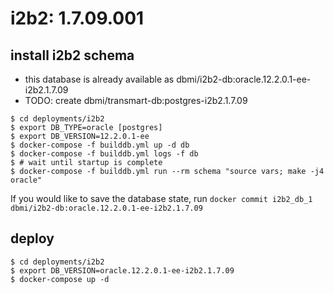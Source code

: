 # i2b2: 1.7.09.001

## install i2b2 schema

- this database is already available as dbmi/i2b2-db:oracle.12.2.0.1-ee-i2b2.1.7.09
- TODO: create dbmi/transmart-db:postgres-i2b2.1.7.09

```
$ cd deployments/i2b2
$ export DB_TYPE=oracle [postgres]
$ export DB_VERSION=12.2.0.1-ee
$ docker-compose -f builddb.yml up -d db
$ docker-compose -f builddb.yml logs -f db
$ # wait until startup is complete
$ docker-compose -f builddb.yml run --rm schema "source vars; make -j4 oracle"
```

If you would like to save the database state, run `docker commit i2b2_db_1 dbmi/i2b2-db:oracle.12.2.0.1-ee-i2b2.1.7.09`

## deploy

```
$ cd deployments/i2b2
$ export DB_VERSION=oracle.12.2.0.1-ee-i2b2.1.7.09
$ docker-compose up -d
```

